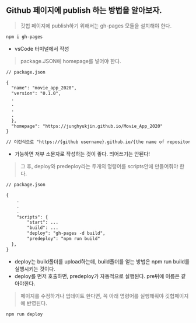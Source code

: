 ## Github 페이지에 publish 하는 방법을 알아보자.

> 깃헙 페이지에 publish하기 위해서는 gh-pages 모듈을 설치해야 한다.

```bash
npm i gh-pages
```

- vsCode 터미널에서 작성



> package.JSON에 homepage를 넣어야 한다.

```markdown
// package.json

{
  "name": "movie_app_2020",
  "version": "0.1.0",
  .
  .
  .
  .
  },
  "homepage": "https://junghyukjin.github.io/Movie_App_2020"
}

// 이런식으로 "https://{github username}.github.io/{the name of repository}" 작성한다
```

- 가능하면 저부 소문자로 작성하는 것이 좋다. 띄어쓰기는 안된다!



> 그 후, deploy와 predeploy라는 두개의 명령어를 scripts안에 만들어줘야 한다.

```markdown
// package.json

{
	.
	.
	.
	"scripts": {
        "start": ...
        "build": ...
        "deploy": "gh-pages -d build",
        "predeploy": "npm run build"
  },
}
```

- deploy는 build폴더를 upload하는데, build폴더를 얻는 방법은 npm run build를 실행시키는 것이다.
- deploy를 먼저 호출하면, predeploy가 자동적으로 실행된다. pre뒤에 이름은 같아야한다.



> 페이지를 수정하거나 업데이트 한다면, 꼭 아래 명령어를 실행해줘야 깃헙페이지에 반영된다.

```bash
npm run deploy
```


